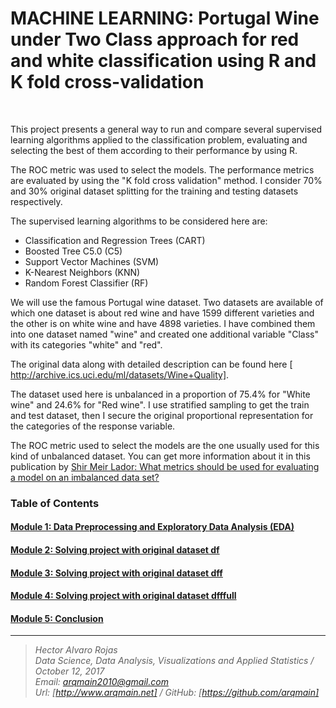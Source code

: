 # MACHINE LEARNING: Portugal Wine under Two Class approach for red and white classification using R and K fold cross-validation

<br>


This project presents a general way to run and compare several supervised learning algorithms applied to the classification problem, evaluating and selecting the best of them according to their performance by using R. 

The ROC metric was used to select the models.  The performance metrics are evaluated by using the "K fold cross validation" method. I consider 70% and 30% original dataset splitting for the training and testing datasets respectively.
 
The supervised learning algorithms to be considered here are:


* Classification and Regression Trees (CART)
* Boosted Tree C5.0 (C5)
* Support Vector Machines (SVM)
* K-Nearest Neighbors (KNN)
* Random Forest Classifier (RF)

We will use the famous Portugal wine dataset.  Two datasets are available of which one dataset is about red wine and have 1599 different varieties and the other is on white wine and have 4898 varieties. I have combined them into one dataset named "wine" and created one additional variable "Class" with its categories "white" and "red".

The original data along with detailed description can be found here [ http://archive.ics.uci.edu/ml/datasets/Wine+Quality].

The dataset used here is unbalanced in a proportion of 75.4% for "White wine" and 24.6% for "Red wine". I use stratified sampling to get the train and test dataset, then I secure the original proportional representation for the categories of the response variable. 

The ROC metric used to select the models are the one usually used for this kind of unbalanced dataset.  You can get more information about it in this publication by [ Shir Meir Lador: What metrics should be used for evaluating a model on an imbalanced data set? ](https://medium.com/towards-data-science/what-metrics-should-we-use-on-imbalanced-data-set-precision-recall-roc-e2e79252aeba)


### Table of Contents


#### [ Module 1: Data Preprocessing and Exploratory Data Analysis (EDA) ]( http://nbviewer.jupyter.org/github/arqmain/Machine_Learning/blob/master/R_MLearning/MLearning_Classification_Portugal_Wine_TwoClass_RedWhite_R_KFold/Project4_Portugal_WINE_TwoClass_EDA.ipynb)

#### [ Module 2: Solving project with original dataset df ]( http://nbviewer.jupyter.org/github/arqmain/Machine_Learning/blob/master/R_MLearning/MLearning_Classification_Portugal_Wine_TwoClass_RedWhite_R_KFold/Project4_Portugal_WINE_TwoClass_DatasetDF.ipynb)

#### [ Module 3: Solving project with original dataset dff ]( http://nbviewer.jupyter.org/github/arqmain/Machine_Learning/blob/master/R_MLearning/MLearning_Classification_Portugal_Wine_TwoClass_RedWhite_R_KFold/Project4_Portugal_WINE_TwoClass_DatasetDFF.ipynb)

#### [ Module 4: Solving project with original dataset dfffull ]( http://nbviewer.jupyter.org/github/arqmain/Machine_Learning/blob/master/R_MLearning/MLearning_Classification_Portugal_Wine_TwoClass_RedWhite_R_KFold/Project4_Portugal_WINE_TwoClass_DatasetDFFFULL.ipynb)

#### [ Module 5: Conclusion ]( http://nbviewer.jupyter.org/github/arqmain/Machine_Learning/blob/master/R_MLearning/MLearning_Classification_Portugal_Wine_TwoClass_RedWhite_R_KFold/Project4_Portugal_WINE_TwoClass_CONCLUSIONS.ipynb)
<hr>

><i>Hector Alvaro Rojas<br>
>Data Science, Data Analysis, Visualizations and Applied Statistics / October 12, 2017<br>
>Email: <arqmain2010@gmail.com> <br>
>Url: [http://www.arqmain.net]   /   GitHub: [https://github.com/arqmain]</i>
